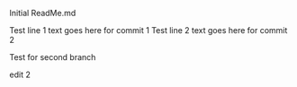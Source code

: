Initial ReadMe.md

Test line 1 text goes here for commit 1
Test line 2 text goes here for commit 2


Test for second branch

edit 2
